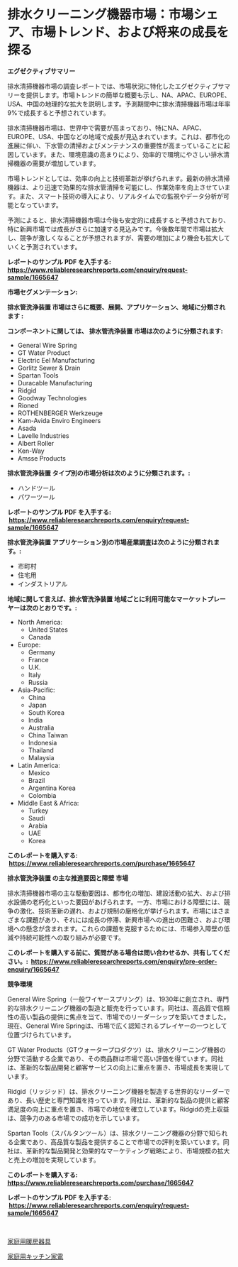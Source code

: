 <p><h1>排水クリーニング機器市場：市場シェア、市場トレンド、および将来の成長を探る</h1></p><p><strong>エグゼクティブサマリー</strong></p>
<p><p>排水清掃機器市場の調査レポートでは、市場状況に特化したエグゼクティブサマリーを提供します。市場トレンドの簡単な概要も示し、NA、APAC、EUROPE、USA、中国の地理的な拡大を説明します。予測期間中に排水清掃機器市場は年率9%で成長すると予想されています。</p><p>排水清掃機器市場は、世界中で需要が高まっており、特にNA、APAC、EUROPE、USA、中国などの地域で成長が見込まれています。これは、都市化の進展に伴い、下水管の清掃およびメンテナンスの重要性が高まっていることに起因しています。また、環境意識の高まりにより、効率的で環境にやさしい排水清掃機器の需要が増加しています。</p><p>市場トレンドとしては、効率の向上と技術革新が挙げられます。最新の排水清掃機器は、より迅速で効果的な排水管清掃を可能にし、作業効率を向上させています。また、スマート技術の導入により、リアルタイムでの監視やデータ分析が可能となっています。</p><p>予測によると、排水清掃機器市場は今後も安定的に成長すると予想されており、特に新興市場では成長がさらに加速する見込みです。今後数年間で市場は拡大し、競争が激しくなることが予想されますが、需要の増加により機会も拡大していくと予測されています。</p></p>
<p><strong>レポートのサンプル PDF を入手する: <a href="https://www.reliableresearchreports.com/enquiry/request-sample/1665647">https://www.reliableresearchreports.com/enquiry/request-sample/1665647</a></strong></p>
<p><strong>市場セグメンテーション:</strong></p>
<p><strong> 排水管洗浄装置 市場はさらに概要、展開、アプリケーション、地域に分類されます :</strong></p>
<p><strong>コンポーネントに関しては、 排水管洗浄装置 市場は次のように分類されます: &nbsp;</strong></p>
<p><ul><li>General Wire Spring</li><li>GT Water Product</li><li>Electric Eel Manufacturing</li><li>Gorlitz Sewer & Drain</li><li>Spartan Tools</li><li>Duracable Manufacturing</li><li>Ridgid</li><li>Goodway Technologies</li><li>Rioned</li><li>ROTHENBERGER Werkzeuge</li><li>Kam-Avida Enviro Engineers</li><li>Asada</li><li>Lavelle Industries</li><li>Albert Roller</li><li>Ken-Way</li><li>Amsse Products</li></ul></p>
<p><strong> 排水管洗浄装置 タイプ別の市場分析は次のように分類されます。:</strong></p>
<p><ul><li>ハンドツール</li><li>パワーツール</li></ul></p>
<p><strong>レポートのサンプル PDF を入手する: &nbsp;<a href="https://www.reliableresearchreports.com/enquiry/request-sample/1665647">https://www.reliableresearchreports.com/enquiry/request-sample/1665647</a></strong></p>
<p><strong> 排水管洗浄装置 アプリケーション別の市場産業調査は次のように分類されます。:</strong></p>
<p><ul><li>市町村</li><li>住宅用</li><li>インダストリアル</li></ul></p>
<p><strong>地域に関して言えば、排水管洗浄装置 地域ごとに利用可能なマーケットプレーヤーは次のとおりです。:</strong></p>
<p><ul>
    <li>
        North America:
        <ul>
            <li>United States</li>
            <li>Canada</li>
        </ul>
    </li>
    <li>
        Europe:
        <ul>
            <li>Germany</li>
            <li>France</li>
            <li>U.K.</li>
            <li>Italy</li>
            <li>Russia</li>
        </ul>
    </li>
    <li>
        Asia-Pacific:
        <ul>
            <li>China</li>
            <li>Japan</li>
            <li>South Korea</li>
            <li>India</li>
            <li>Australia</li>
            <li>China Taiwan</li>
            <li>Indonesia</li>
            <li>Thailand</li>
            <li>Malaysia</li>
        </ul>
    </li>
    <li>
        Latin America:
        <ul>
            <li>Mexico</li>
            <li>Brazil</li>
            <li>Argentina Korea</li>
            <li>Colombia</li>
        </ul>
    </li>
    <li>
        Middle East & Africa:
        <ul>
            <li>Turkey</li>
            <li>Saudi</li>
            <li>Arabia</li>
            <li>UAE</li>
            <li>Korea</li>
        </ul>
    </li>
    </ul></p>
<p><strong>このレポートを購入する: &nbsp;<a href="https://www.reliableresearchreports.com/purchase/1665647">https://www.reliableresearchreports.com/purchase/1665647</a></strong></p>
<p><strong>排水管洗浄装置 の主な推進要因と障壁 市場</strong></p>
<p><p>排水清掃機器市場の主な駆動要因は、都市化の増加、建設活動の拡大、および排水設備の老朽化といった要因があげられます。一方、市場における障壁には、競争の激化、技術革新の遅れ、および規制の厳格化が挙げられます。市場にはさまざまな課題があり、それには成長の停滞、新興市場への進出の困難さ、および環境への懸念が含まれます。これらの課題を克服するためには、市場参入障壁の低減や持続可能性への取り組みが必要です。</p></p>
<p><strong>このレポートを購入する前に、質問がある場合は問い合わせるか、共有してください。:&nbsp; <a href="https://www.reliableresearchreports.com/enquiry/pre-order-enquiry/1665647">https://www.reliableresearchreports.com/enquiry/pre-order-enquiry/1665647</a></strong></p>
<p><strong>競争環境</strong></p>
<p><p>General Wire Spring（一般ワイヤースプリング）は、1930年に創立され、専門的な排水クリーニング機器の製造と販売を行っています。同社は、高品質で信頼性の高い製品の提供に焦点を当て、市場でのリーダーシップを築いてきました。現在、General Wire Springは、市場で広く認知されるプレイヤーの一つとして位置づけられています。</p><p>GT Water Products（GTウォータープロダクツ）は、排水クリーニング機器の分野で活動する企業であり、その商品群は市場で高い評価を得ています。同社は、革新的な製品開発と顧客サービスの向上に重点を置き、市場成長を実現しています。</p><p>Ridgid（リッジッド）は、排水クリーニング機器を製造する世界的なリーダーであり、長い歴史と専門知識を持っています。同社は、革新的な製品の提供と顧客満足度の向上に重点を置き、市場での地位を確立しています。Ridgidの売上収益は、競争力のある市場での成功を示しています。</p><p>Spartan Tools（スパルタンツール）は、排水クリーニング機器の分野で知られる企業であり、高品質な製品を提供することで市場での評判を築いています。同社は、革新的な製品開発と効果的なマーケティング戦略により、市場規模の拡大と売上の増加を実現しています。</p></p>
<p><strong>このレポートを購入する: &nbsp; <a href="https://www.reliableresearchreports.com/purchase/1665647">https://www.reliableresearchreports.com/purchase/1665647</a></strong></p>
<p><strong>レポートのサンプル PDF を入手する: &nbsp;<a href="https://www.reliableresearchreports.com/enquiry/request-sample/1665647">https://www.reliableresearchreports.com/enquiry/request-sample/1665647</a></strong><strong></strong></p>
<p>&nbsp;</p>
<p><p><a href="https://github.com/marbadji/Market-Research-Report-List-1/blob/main/964180214864.md">家庭用暖房器具</a></p><p><a href="https://github.com/KaydenJohns1964/Market-Research-Report-List-1/blob/main/519715014865.md">家庭用キッチン家電</a></p></p>